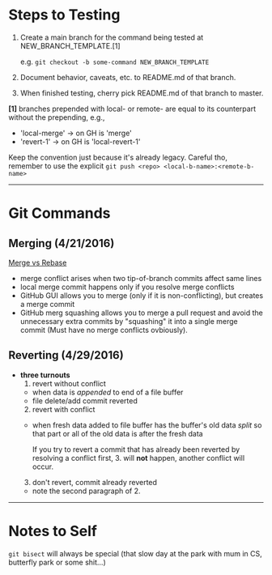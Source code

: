# Steps to Testing #

1. Create a main branch for the command being tested at NEW_BRANCH_TEMPLATE.[1]

    e.g. `git checkout -b some-command NEW_BRANCH_TEMPLATE`
2. Document behavior, caveats, etc. to README.md of that branch.
3. When finished testing, cherry pick README.md of that branch to master.

**[1]** branches prepended with local- or remote- are equal to its
counterpart without the prepending, e.g.,
  * 'local-merge' -> on GH is 'merge'
  * 'revert-1' -> on GH is 'local-revert-1'

Keep the convention just because it's already legacy.  Careful tho, remember to
use the explicit `git push <repo> <local-b-name>:<remote-b-name>`

***
# Git Commands #

## Merging (4/21/2016) ##
[Merge vs Rebase](http://stackoverflow.com/a/16666418/3280654)

* merge conflict arises when two tip-of-branch commits affect same lines
* local merge commit happens only if you resolve merge conflicts
* GitHub GUI allows you to merge (only if it is non-conflicting), but creates a merge commit
* GitHub merg squashing allows you to merge a pull request and avoid the unnecessary extra commits by "squashing" it into a single merge commit (Must have no merge conflicts ovbiously).

## Reverting (4/29/2016) ##

* **three turnouts**
  1. revert without conflict
    * when data is *appended* to end of a file buffer
    * file delete/add commit reverted
  2. revert with conflict
    * when fresh data added to file buffer has the buffer's old data *split* so
      that part or all of the old data is after the fresh data

      If you try to revert a commit that has already been reverted by resolving
      a conflict first, 3. will **not** happen, another conflict will occur.
  3. don't revert, commit already reverted
    * note the second paragraph of 2.

___
# Notes to Self #

`git bisect` will always be special (that slow day at the park with mum in CS, butterfly park or some shit...)
